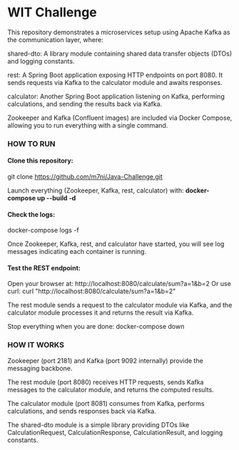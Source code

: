 # WIT Challenge

This repository demonstrates a microservices setup using Apache Kafka as the communication layer, where:

shared-dto: A library module containing shared data transfer objects (DTOs) and logging constants.

rest: A Spring Boot application exposing HTTP endpoints on port 8080. It sends requests via Kafka to the calculator module and awaits responses.

calculator: Another Spring Boot application listening on Kafka, performing calculations, and sending the results back via Kafka.

Zookeeper and Kafka (Confluent images) are included via Docker Compose, allowing you to run everything with a single command.

### HOW TO RUN

#### Clone this repository:
git clone https://github.com/m7ni/Java-Challenge.git

Launch everything (Zookeeper, Kafka, rest, calculator) with:
**docker-compose up --build -d**

#### Check the logs:
docker-compose logs -f

Once Zookeeper, Kafka, rest, and calculator have started, you will see log messages indicating each container is running.

#### Test the REST endpoint:
Open your browser at: http://localhost:8080/calculate/sum?a=1&b=2 Or use curl: curl "http://localhost:8080/calculate/sum?a=1&b=2"

The rest module sends a request to the calculator module via Kafka, and the calculator module processes it and returns the result via Kafka.

Stop everything when you are done:
docker-compose down

### HOW IT WORKS

Zookeeper (port 2181) and Kafka (port 9092 internally) provide the messaging backbone.

The rest module (port 8080) receives HTTP requests, sends Kafka messages to the calculator module, and returns the computed results.

The calculator module (port 8081) consumes from Kafka, performs calculations, and sends responses back via Kafka.

The shared-dto module is a simple library providing DTOs like CalculationRequest, CalculationResponse, CalculationResult, and logging constants.
